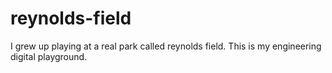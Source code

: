 # reynolds-field
I grew up playing at a real park called reynolds field.  This is my engineering digital playground.

